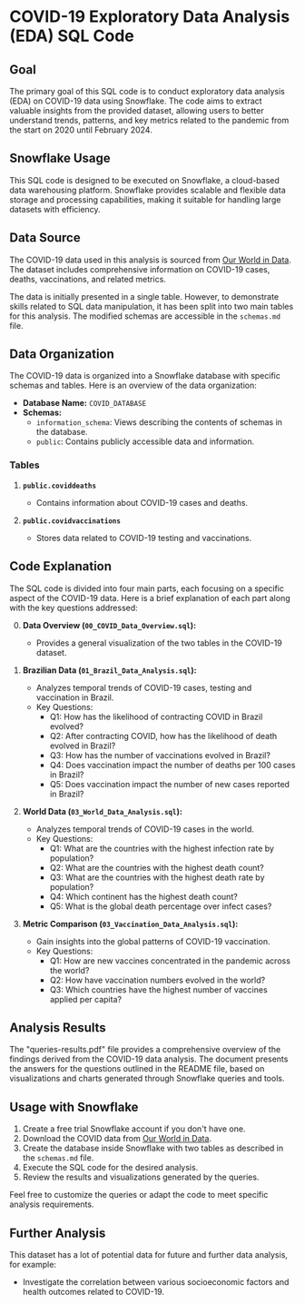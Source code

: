 # COVID-19 Exploratory Data Analysis (EDA) SQL Code

## Goal
The primary goal of this SQL code is to conduct exploratory data analysis (EDA) on COVID-19 data using Snowflake. The code aims to extract valuable insights from the provided dataset, allowing users to better understand trends, patterns, and key metrics related to the pandemic from the start on 2020 until February 2024.

## Snowflake Usage
This SQL code is designed to be executed on Snowflake, a cloud-based data warehousing platform. Snowflake provides scalable and flexible data storage and processing capabilities, making it suitable for handling large datasets with efficiency.

## Data Source
The COVID-19 data used in this analysis is sourced from [Our World in Data](https://ourworldindata.org/covid-deaths). The dataset includes comprehensive information on COVID-19 cases, deaths, vaccinations, and related metrics.

The data is initially presented in a single table. However, to demonstrate skills related to SQL data manipulation, it has been split into two main tables for this analysis. The modified schemas are accessible in the `schemas.md` file.

## Data Organization
The COVID-19 data is organized into a Snowflake database with specific schemas and tables. Here is an overview of the data organization:

- **Database Name:** `COVID_DATABASE`
- **Schemas:**
  - `information_schema`: Views describing the contents of schemas in the database.
  - `public`: Contains publicly accessible data and information.

### Tables
1. **`public.coviddeaths`**
   - Contains information about COVID-19 cases and deaths.

2. **`public.covidvaccinations`**
   - Stores data related to COVID-19 testing and vaccinations.

## Code Explanation
The SQL code is divided into four main parts, each focusing on a specific aspect of the COVID-19 data. Here is a brief explanation of each part along with the key questions addressed:

0. **Data Overview (`00_COVID_Data_Overview.sql`):**
   - Provides a general visualization of the two tables in the COVID-19 dataset.

1. **Brazilian Data (`01_Brazil_Data_Analysis.sql`):**
   - Analyzes temporal trends of COVID-19 cases, testing and vaccination in Brazil.
   - Key Questions:
     - Q1: How has the likelihood of contracting COVID in Brazil evolved?
     - Q2: After contracting COVID, how has the likelihood of death evolved in Brazil?
     - Q3: How has the number of vaccinations evolved in Brazil?
     - Q4: Does vaccination impact the number of deaths per 100 cases in Brazil?
     - Q5: Does vaccination impact the number of new cases reported in Brazil?

2. **World Data (`03_World_Data_Analysis.sql`):**
   - Analyzes temporal trends of COVID-19 cases in the world.
   - Key Questions:
     - Q1: What are the countries with the highest infection rate by population?
     - Q2: What are the countries with the highest death count?
     - Q3: What are the countries with the highest death rate by population?
     - Q4: Which continent has the highest death count?
     - Q5: What is the global death percentage over infect cases?

3. **Metric Comparison (`03_Vaccination_Data_Analysis.sql`):**
   - Gain insights into the global patterns of COVID-19 vaccination.
   - Key Questions:
     - Q1: How are new vaccines concentrated in the pandemic across the world?
     - Q2: How have vaccination numbers evolved in the world?
     - Q3: Which countries have the highest number of vaccines applied per capita?

## Analysis Results

The "queries-results.pdf" file provides a comprehensive overview of the findings derived from the COVID-19 data analysis. The document presents the answers for the questions outlined in the README file, based on visualizations and charts generated through Snowflake queries and tools.

## Usage with Snowflake
1. Create a free trial Snowflake account if you don't have one.
2. Download the COVID data from [Our World in Data](https://ourworldindata.org/covid-deaths).
3. Create the database inside Snowflake with two tables as described in the `schemas.md` file.
4. Execute the SQL code for the desired analysis.
5. Review the results and visualizations generated by the queries.

Feel free to customize the queries or adapt the code to meet specific analysis requirements.

## Further Analysis

This dataset has a lot of potential data for future and further data analysis, for example:

- Investigate the correlation between various socioeconomic factors and health outcomes related to COVID-19.
